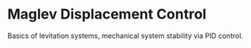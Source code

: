 # Maglev Displacement Control

Basics of levitation systems, mechanical system stability via PID control.